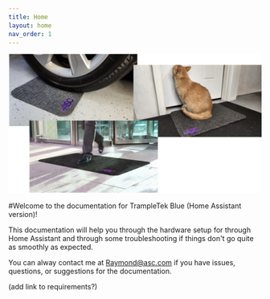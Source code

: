 ```yaml
---
title: Home
layout: home
nav_order: 1
---
```


<img src="images/mat_use_images.png" width="600">

#Welcome to the documentation for TrampleTek Blue (Home Assistant version)!

This documentation will help you through the hardware setup for through Home Assistant and through some troubleshooting if things don't go quite as smoothly as expected.

You can alway contact me at Raymond@asc.com if you have issues, questions, or suggestions for the documentation.

(add link to requirements?)
